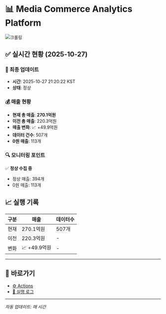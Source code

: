 # 📊 Media Commerce Analytics Platform

![크롤링](https://img.shields.io/badge/크롤링-정상-green)

## ✅ 실시간 현황 (2025-10-27)

### 📍 최종 업데이트
- **시간**: 2025-10-27 21:20:22 KST
- **상태**: 정상

### 💰 매출 현황
- **현재 총 매출**: **270.1억원**
- **이전 총 매출**: 220.3억원
- **매출 변화**: 📈 +49.9억원
- **데이터 건수**: 507개
- **0원 매출**: 113개

### 🔍 모니터링 포인트

✅ **정상 수집 중**
- 정상 매출: 394개
- 0원 매출: 113개


## 📈 실행 기록

| 구분 | 매출 | 데이터수 |
|------|------|----------|
| 현재 | 270.1억원 | 507개 |
| 이전 | 220.3억원 | - |
| 변화 | 📈 +49.9억원 | - |

---

## 🔗 바로가기

- [⚙️ Actions](../../actions)
- [📝 실행 로그](../../actions/workflows/daily_scraping.yml)

---

*자동 업데이트: 매 시간*
